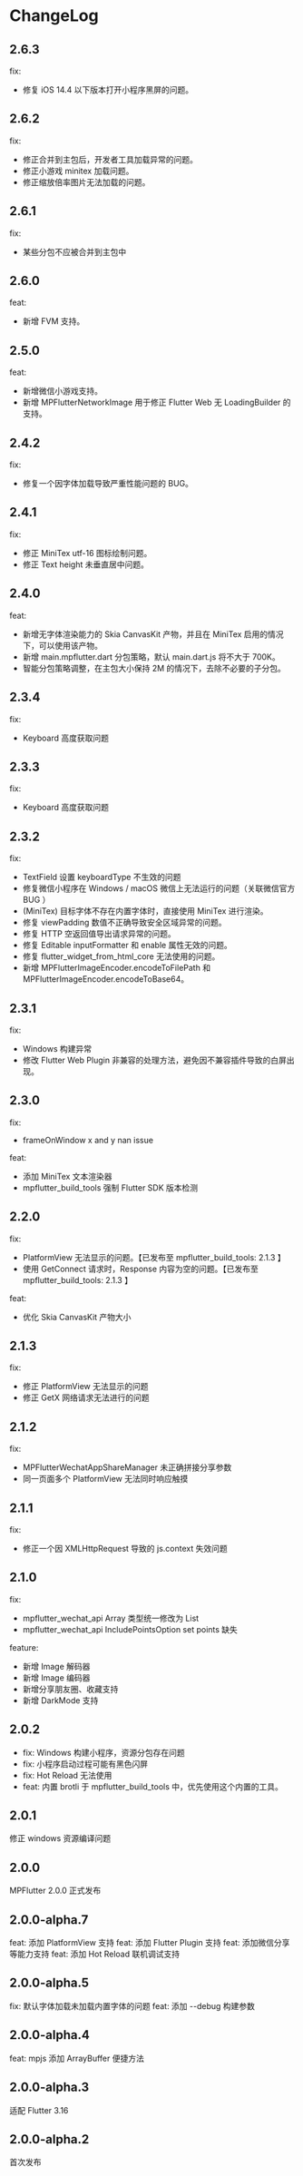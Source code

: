 # ChangeLog

## 2.6.3

fix:
- 修复 iOS 14.4 以下版本打开小程序黑屏的问题。

## 2.6.2

fix:
- 修正合并到主包后，开发者工具加载异常的问题。
- 修正小游戏 minitex 加载问题。
- 修正缩放倍率图片无法加载的问题。

## 2.6.1

fix:
- 某些分包不应被合并到主包中

## 2.6.0

feat:
- 新增 FVM 支持。

## 2.5.0

feat:
- 新增微信小游戏支持。
- 新增 MPFlutterNetworkImage 用于修正 Flutter Web 无 LoadingBuilder 的支持。

## 2.4.2

fix:
- 修复一个因字体加载导致严重性能问题的 BUG。

## 2.4.1

fix:
- 修正 MiniTex utf-16 图标绘制问题。
- 修正 Text height 未垂直居中问题。

## 2.4.0

feat: 
- 新增无字体渲染能力的 Skia CanvasKit 产物，并且在 MiniTex 启用的情况下，可以使用该产物。
- 新增 main.mpflutter.dart 分包策略，默认 main.dart.js 将不大于 700K。
- 智能分包策略调整，在主包大小保持 2M 的情况下，去除不必要的子分包。

## 2.3.4

fix:
- Keyboard 高度获取问题

## 2.3.3

fix:
- Keyboard 高度获取问题

## 2.3.2

fix:
- TextField 设置 keyboardType 不生效的问题
- 修复微信小程序在 Windows / macOS 微信上无法运行的问题（关联微信官方 BUG ）
- (MiniTex) 目标字体不存在内置字体时，直接使用 MiniTex 进行渲染。
- 修复 viewPadding 数值不正确导致安全区域异常的问题。
- 修复 HTTP 空返回值导出请求异常的问题。
- 修复 Editable inputFormatter 和 enable 属性无效的问题。
- 修复 flutter_widget_from_html_core 无法使用的问题。
- 新增 MPFlutterImageEncoder.encodeToFilePath 和 MPFlutterImageEncoder.encodeToBase64。

## 2.3.1

fix:
- Windows 构建异常
- 修改 Flutter Web Plugin 非兼容的处理方法，避免因不兼容插件导致的白屏出现。

## 2.3.0

fix:
- frameOnWindow x and y nan issue

feat:
- 添加 MiniTex 文本渲染器
- mpflutter_build_tools 强制 Flutter SDK 版本检测

## 2.2.0

fix:
- PlatformView 无法显示的问题。【已发布至  mpflutter_build_tools: 2.1.3 】
- 使用 GetConnect 请求时，Response 内容为空的问题。【已发布至  mpflutter_build_tools: 2.1.3 】

feat:
- 优化 Skia CanvasKit 产物大小

## 2.1.3

fix:
- 修正 PlatformView 无法显示的问题
- 修正 GetX 网络请求无法进行的问题

## 2.1.2

fix:
- MPFlutterWechatAppShareManager 未正确拼接分享参数
- 同一页面多个 PlatformView 无法同时响应触摸

## 2.1.1

fix:
- 修正一个因 XMLHttpRequest 导致的 js.context 失效问题

## 2.1.0

fix:
- mpflutter_wechat_api Array 类型统一修改为 List
- mpflutter_wechat_api IncludePointsOption set points 缺失

feature:
- 新增 Image 解码器
- 新增 Image 编码器
- 新增分享朋友圈、收藏支持
- 新增 DarkMode 支持

## 2.0.2

- fix: Windows 构建小程序，资源分包存在问题
- fix: 小程序启动过程可能有黑色闪屏
- fix: Hot Reload 无法使用
- feat: 内置 brotli 于 mpflutter_build_tools 中，优先使用这个内置的工具。

## 2.0.1

修正 windows 资源编译问题

## 2.0.0

MPFlutter 2.0.0 正式发布

## 2.0.0-alpha.7

feat: 添加 PlatformView 支持
feat: 添加 Flutter Plugin 支持
feat: 添加微信分享等能力支持
feat: 添加 Hot Reload 联机调试支持

## 2.0.0-alpha.5

fix: 默认字体加载未加载内置字体的问题
feat: 添加 --debug 构建参数

## 2.0.0-alpha.4

feat: mpjs 添加 ArrayBuffer 便捷方法

## 2.0.0-alpha.3

适配 Flutter 3.16

## 2.0.0-alpha.2

首次发布